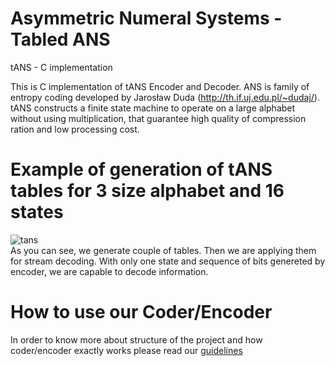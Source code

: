 # Asymmetric Numeral Systems - Tabled ANS
 tANS - C implementation
 
 
This is C implementation of tANS Encoder and Decoder. ANS is family of entropy coding developed by Jarosław Duda (http://th.if.uj.edu.pl/~dudaj/). tANS constructs a finite state machine to operate on a large alphabet without using multiplication, that guarantee high quality of compression ration and low processing cost.


# Example of generation of tANS tables for 3 size alphabet and 16 states
![tans](https://user-images.githubusercontent.com/42517471/44548795-624f7780-a71f-11e8-9f6e-b91802e8bdcc.png)<br/>
As you can see, we generate couple of tables. Then we are applying them for stream decoding. With only one state and sequence of bits genereted by encoder, we are capable to decode information.

# How to use our Coder/Encoder
In order to know more about structure of the project and how coder/encoder exactly works please read our [guidelines](https://github.com/Exceleent/tANS/blob/master/docs/guidlines.rst) 


